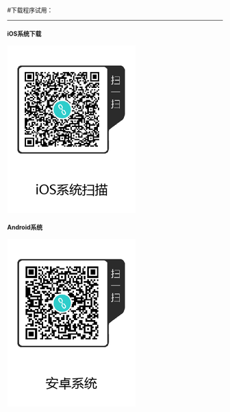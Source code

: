 #下载程序试用：
- - - - - 
#### iOS系统下载
![图片的alt信息，可空](https://github.com/qiaofeiHS/IPA/blob/master/1575876706.png)

#### Android系统
![图片的alt信息，可空](https://github.com/qiaofeiHS/IPA/blob/master/1575876866.png)